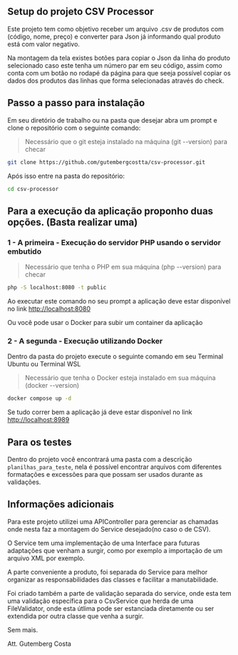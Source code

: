## Setup do projeto CSV Processor

Este projeto tem como objetivo receber um arquivo .csv de produtos com (código, nome, preço) e converter para Json já informando qual produto está com valor negativo.

Na montagem da tela existes botões para copiar o Json da linha do produto selecionado caso este tenha um número par em seu código, assim como conta com um botão no rodapé da página para que seeja possível copiar os dados dos produtos das linhas que forma selecionadas através do check.

## Passo a passo para instalação

Em seu diretório de trabalho ou na pasta que desejar abra um prompt e clone o repositório com o seguinte comando:

> Necessário que o git esteja instalado na máquina (git --version) para checar

```sh
git clone https://github.com/gutembergcostta/csv-processor.git
```

Após isso entre na pasta do repositório:

```sh
cd csv-processor
```

## Para a execução da aplicação proponho duas opções. (Basta realizar uma)

### 1 - A primeira - Execução do servidor PHP usando o servidor embutido

> Necessário que tenha o PHP em sua máquina (php --version) para checar

```sh
php -S localhost:8080 -t public
```

Ao executar este comando no seu prompt a aplicação deve estar disponível no link [http://localhost:8080](http://localhost:8080)

Ou você pode usar o Docker para subir um container da aplicação

### 2 - A segunda - Execução utilizando Docker

Dentro da pasta do projeto execute o seguinte comando em seu Terminal Ubuntu ou Terminal WSL

> Necessário que tenha o Docker esteja instalado em sua máquina (docker --version)

```sh
docker compose up -d 
```

Se tudo correr bem a aplicação já deve estar disponível no link [http://localhost:8989](http://localhost:8989)

## Para os testes

Dentro do projeto você encontrará uma pasta com a descrição `planilhas_para_teste`, nela é possível encontrar arquivos com diferentes formatações e excessões para que possam ser usados durante as validações.

## Informações adicionais

Para este projeto utilizei uma APIController para gerenciar as chamadas onde nesta faz a montagem do Service desejado(no caso o de CSV).

O Service tem uma implementação de uma Interface para futuras adaptações que venham a surgir, como por exemplo a importação de um arquivo XML por exemplo.

A parte conveniente a produto, foi separada do Service para melhor organizar as responsabilidades das classes e facilitar a manutabilidade.

Foi criado também a parte de validação separada do service, onde esta tem uma validação específica para o CsvService que herda de uma FileValidator, onde esta útlima pode ser estanciada diretamente ou ser extendida por outra classe que venha a surgir.

Sem mais.

Att. Gutemberg Costa
